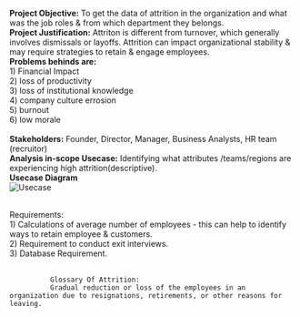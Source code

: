 **Project Objective:** 
                 To get the data of attrition in the organization and what was the job roles & from which department they belongs.
<br>
**Project Justification:** 
                 Attriton is different from turnover, which generally involves dismissals or layoffs. Attrition can impact organizational stability & may 
                 require strategies to retain & engage employees. 
<br> 
**Problems behinds are:** <br>
                    1) Financial Impact<br>
                    2) loss of productivity<br>
                    3) loss of institutional knowledge<br> 
                    4) company culture errosion<br>
                    5) burnout<br>
                    6) low morale<br>
<br>
**Stakeholders:** 
              Founder, Director, Manager, Business Analysts, HR team (recruitor)
<br>
**Analysis in-scope Usecase:** 
              Identifying what attributes /teams/regions are experiencing high attrition(descriptive).
<br>
**Usecase Diagram**<br>
![Usecase](https://github.com/user-attachments/assets/4acc887f-3a79-45d3-bd51-7e3ed0cfdf21)

<br>
Requirements:  <br>
              1) Calculations of average number of employees - this can help to identify ways to retain employee & customers.<br>
              2) Requirement to conduct exit interviews.<br>
              3) Database Requirement.<br>
              <br>
              
              Glossary Of Attrition:
              Gradual reduction or loss of the employees in an organization due to resignations, retirements, or other reasons for leaving.


